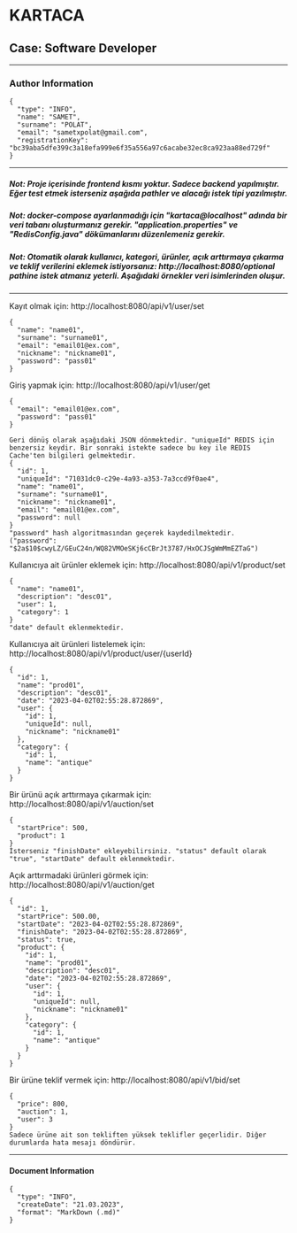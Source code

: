 # KARTACA

## Case: Software Developer

---

### Author Information

```
{
  "type": "INFO",
  "name": "SAMET",
  "surname": "POLAT",
  "email": "sametxpolat@gmail.com",
  "registrationKey": "bc39aba5dfe399c3a18efa999e6f35a556a97c6acabe32ec8ca923aa88ed729f"
}
```

---

##### Not: Proje içerisinde frontend kısmı yoktur. Sadece backend yapılmıştır. Eğer test etmek isterseniz aşağıda pathler ve alacağı istek tipi yazılmıştır.

##### Not: docker-compose ayarlanmadığı için "kartaca@localhost" adında bir veri tabanı oluşturmanız gerekir. "application.properties" ve "RedisConfig.java" dökümanlarını düzenlemeniz gerekir.

##### Not: Otomatik olarak kullanıcı, kategori, ürünler, açık arttırmaya çıkarma ve teklif verilerini eklemek istiyorsanız: http://localhost:8080/optional pathine istek atmanız yeterli. Aşağıdaki örnekler veri isimlerinden oluşur.

---

Kayıt olmak için: http://localhost:8080/api/v1/user/set
```
{
  "name": "name01",
  "surname": "surname01",
  "email": "email01@ex.com",
  "nickname": "nickname01",
  "password": "pass01"
}
```

Giriş yapmak için: http://localhost:8080/api/v1/user/get
```
{
  "email": "email01@ex.com",
  "password": "pass01"
}

Geri dönüş olarak aşağıdaki JSON dönmektedir. "uniqueId" REDIS için benzersiz keydir. Bir sonraki istekte sadece bu key ile REDIS Cache'ten bilgileri gelmektedir.
{
  "id": 1,
  "uniqueId": "71031dc0-c29e-4a93-a353-7a3ccd9f0ae4",
  "name": "name01",
  "surname": "surname01",
  "nickname": "nickname01",
  "email": "email01@ex.com",
  "password": null
}
"password" hash algoritmasından geçerek kaydedilmektedir.
("password": "$2a$10$cwyLZ/GEuC24n/WQ82VMOeSKj6cCBrJt3787/HxOCJSgWmMmEZTaG")
```

Kullanıcıya ait ürünler eklemek için: http://localhost:8080/api/v1/product/set
```
{
  "name": "name01",
  "description": "desc01",
  "user": 1,
  "category": 1
}
"date" default eklenmektedir.
```

Kullanıcıya ait ürünleri listelemek için: http://localhost:8080/api/v1/product/user/{userId}
```
{
  "id": 1,
  "name": "prod01",
  "description": "desc01",
  "date": "2023-04-02T02:55:28.872869",
  "user": {
    "id": 1,
    "uniqueId": null,
    "nickname": "nickname01"
  },
  "category": {
    "id": 1,
    "name": "antique"
  }
}
```

Bir ürünü açık arttırmaya çıkarmak için: http://localhost:8080/api/v1/auction/set
```
{
  "startPrice": 500,
  "product": 1
}
İsterseniz "finishDate" ekleyebilirsiniz. "status" default olarak "true", "startDate" default eklenmektedir.
```

Açık arttırmadaki ürünleri görmek için: http://localhost:8080/api/v1/auction/get
```
{
  "id": 1,
  "startPrice": 500.00,
  "startDate": "2023-04-02T02:55:28.872869",
  "finishDate": "2023-04-02T02:55:28.872869",
  "status": true,
  "product": {
    "id": 1,
    "name": "prod01",
    "description": "desc01",
    "date": "2023-04-02T02:55:28.872869",
    "user": {
      "id": 1,
      "uniqueId": null,
      "nickname": "nickname01"
    },
    "category": {
      "id": 1,
      "name": "antique"
    }
  }
}
```

Bir ürüne teklif vermek için: http://localhost:8080/api/v1/bid/set
```
{
  "price": 800,
  "auction": 1,
  "user": 3
}
Sadece ürüne ait son tekliften yüksek teklifler geçerlidir. Diğer durumlarda hata mesajı döndürür.
```

---

#### Document Information
```
{
  "type": "INFO",
  "createDate": "21.03.2023",
  "format": "MarkDown (.md)"
}
```